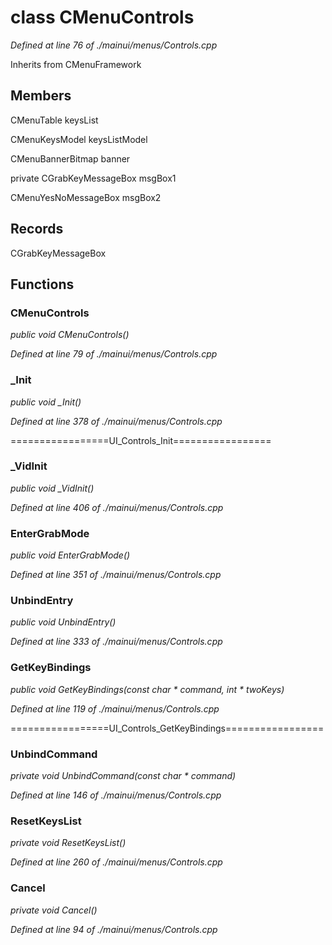 # class CMenuControls

*Defined at line 76 of ./mainui/menus/Controls.cpp*

Inherits from CMenuFramework



## Members

CMenuTable keysList

CMenuKeysModel keysListModel

CMenuBannerBitmap banner

private CGrabKeyMessageBox msgBox1

CMenuYesNoMessageBox msgBox2



## Records

CGrabKeyMessageBox



## Functions

### CMenuControls

*public void CMenuControls()*

*Defined at line 79 of ./mainui/menus/Controls.cpp*

### _Init

*public void _Init()*

*Defined at line 378 of ./mainui/menus/Controls.cpp*

=================UI_Controls_Init=================

### _VidInit

*public void _VidInit()*

*Defined at line 406 of ./mainui/menus/Controls.cpp*

### EnterGrabMode

*public void EnterGrabMode()*

*Defined at line 351 of ./mainui/menus/Controls.cpp*

### UnbindEntry

*public void UnbindEntry()*

*Defined at line 333 of ./mainui/menus/Controls.cpp*

### GetKeyBindings

*public void GetKeyBindings(const char * command, int * twoKeys)*

*Defined at line 119 of ./mainui/menus/Controls.cpp*

=================UI_Controls_GetKeyBindings=================

### UnbindCommand

*private void UnbindCommand(const char * command)*

*Defined at line 146 of ./mainui/menus/Controls.cpp*

### ResetKeysList

*private void ResetKeysList()*

*Defined at line 260 of ./mainui/menus/Controls.cpp*

### Cancel

*private void Cancel()*

*Defined at line 94 of ./mainui/menus/Controls.cpp*



